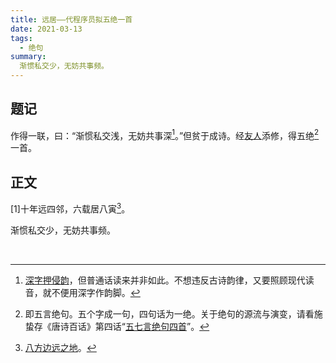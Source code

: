 ```yaml
---
title: 远居——代程序员拟五绝一首
date: 2021-03-13
tags:
  - 绝句
summary:
  渐惯私交少，无妨共事频。
---
```


## 题记

作得一联，曰：“渐惯私交浅，无妨共事深[^1]。”但贫于成诗。经[友人](http://kuroshinju.cn/)添修，得五绝[^2]一首。

[^1]: [深字押侵韵](https://sou-yun.cn/QR.aspx?ci=&ct=%e4%be%b5&c=%e6%b7%b1)，但普通话读来并非如此。不想违反古诗韵律，又要照顾现代读音，就不便用深字作韵脚。
[^2]: 即五言绝句。五个字成一句，四句话为一绝。关于绝句的源流与演变，请看施蛰存《唐诗百话》第四话“[五七言绝句四首](http://www.saohua.com/shuku/tangshi100/tangshi003.htm)”。

## 正文

<div class="center-text">

<span class='transparent'>[1]</span>十年远四邻，六载居八寅[^3]。

渐惯私交少，无妨共事频。

</div>

<br/>

[^3]: [八方边远之地](http://www.zdic.net/hans/%E5%85%AB%E5%AF%85)。